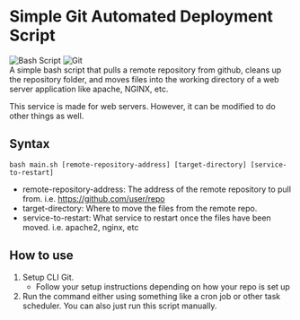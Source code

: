 # Simple Git Automated Deployment Script
![Bash Script](https://img.shields.io/badge/bash_script-%23121011.svg?style=for-the-badge&logo=gnu-bash&logoColor=white)
![Git](https://img.shields.io/badge/git-%23F05033.svg?style=for-the-badge&logo=git&logoColor=white) <br>
A simple bash script that pulls a remote repository from github, cleans up the repository folder, and moves files into the working directory of a web server application like apache, NGINX, etc.

This service is made for web servers. However, it can be modified to do other things as well.

## Syntax
```
bash main.sh [remote-repository-address] [target-directory] [service-to-restart]
```
* remote-repository-address: The address of the remote repository to pull from. i.e. https://github.com/user/repo
* target-directory: Where to move the files from the remote repo.
* service-to-restart: What service to restart once the files have been moved. i.e. apache2, nginx, etc
  
## How to use
1) Setup CLI Git.
   * Follow your setup instructions depending on how your repo is set up
2) Run the command either using something like a cron job or other task scheduler. You can also just run this script manually.
